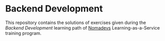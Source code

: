 # Backend Development

This repository contains the solutions of exercises given during the *Backend Development* learning path of [Nomadevs](https://nomadevs.com) Learning-as-a-Service training program.
